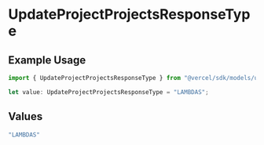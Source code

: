 # UpdateProjectProjectsResponseType

## Example Usage

```typescript
import { UpdateProjectProjectsResponseType } from "@vercel/sdk/models/updateprojectop.js";

let value: UpdateProjectProjectsResponseType = "LAMBDAS";
```

## Values

```typescript
"LAMBDAS"
```